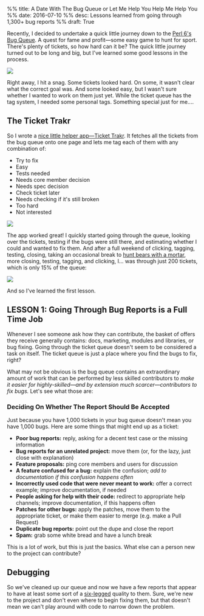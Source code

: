 %% title: A Date With The Bug Queue or Let Me Help You Help Me Help You
%% date: 2016-07-10
%% desc: Lessons learned from going through 1,300+ bug reports
%% draft: True

Recently, I decided to undertake a quick little journey down to the
[Perl 6's Bug Queue](https://rt.perl.org/). A quest for fame and profit—some
easy game to hunt for sport. There's plenty of tickets, so how hard can
it be? The quick little journey turned out to be long and big, but I've
learned some good lessons in the process.

![](/assets/pics/date-with-bug-queue/found-tickets.png)

Right away, I hit a snag. Some tickets looked hard. On some, it wasn't clear
what the correct goal was. And some looked easy, but I wasn't sure whether
I wanted to work on them just yet. While the ticket queue has the tag system,
I needed some personal tags. Something special just for me....

## The Ticket Trakr

So I wrote a [nice little helper app—Ticket
Trakr](https://github.com/zoffixznet/perl6-Ticket-Trakr). It fetches all the
tickets from the bug queue onto one page and lets me tag each of them
with any combination of:

* Try to fix
* Easy
* Tests needed
* Needs core member decision
* Needs spec decision
* Check ticket later
* Needs checking if it's still broken
* Too hard
* Not interested

![](/assets/pics/date-with-bug-queue/trakr.png)

The app worked great! I quickly started going through the queue, looking over
the tickets, testing if the bugs were still there, and estimating whether
I could and wanted to fix them. And after a full weekend of clicking, tagging,
testing, closing, taking an occasional break to
[hunt bears with a mortar](https://www.youtube.com/watch?v=VEsP7XR4EDA),
more closing, testing, tagging, and clicking, I... was through just 200
tickets, which is only 15% of the queue:

![](/assets/pics/date-with-bug-queue/number-done.png)

And so I've learned the first lesson.

## LESSON 1: Going Through Bug Reports is a Full Time Job

Whenever I see someone ask how they can contribute, the basket of offers they
receive generally contains: docs, marketing, modules and libraries, or bug
fixing. Going through the ticket queue doesn't seem to be considered a task
on itself. The ticket queue is just a place where you find the bugs to fix,
right?

What may not be obvious is the bug queue contains an extraordinary amount of
work that can be performed by less skilled contributors to *make it easier
for highly-skilled—and by extension much scarcer—contributors to fix bugs.*
Let's see what those are:

### Deciding On Whether The Report Should Be Accepted

Just because you have 1,000 tickets in your bug queue doesn't mean you have
1,000 bugs. Here are some things that might end up as a ticket:

* **Poor bug reports:** reply, asking for a decent test case or the missing
information
* **Bug reports for an unrelated project:** move them (or, for the lazy, just close with explanation)
* **Feature proposals:** ping core members and users for discussion
* **A feature confused for a bug:** explain the confusion; *add to documentation if this confusion happens often*
* **Incorrectly used code that were never meant to work:** offer a correct example; improve documentation, if needed
* **People asking for help with their code:** redirect to appropriate help channels; improve documentation, if this happens often
* **Patches for other bugs:** apply the patches, move them to the appropriate
ticket, or make them easier to merge (e.g. make a Pull Request)
* **Duplicate bug reports:** point out the dupe and close the report
* **Spam:** grab some white bread and have a lunch break

This is a lot of work, but this is just the basics. What else can a person
new to the project can contribute?

## Debugging

So we've cleaned up our queue and now we have a few reports that appear to have
at least some sort of a [six-legged](https://www.google.com/search?q=how+many+legs+do+bugs+have) quality to them. Sure, we're new to
the project and don't even where to begin fixing them, but that doesn't mean
we can't play around with code to narrow down the problem.




